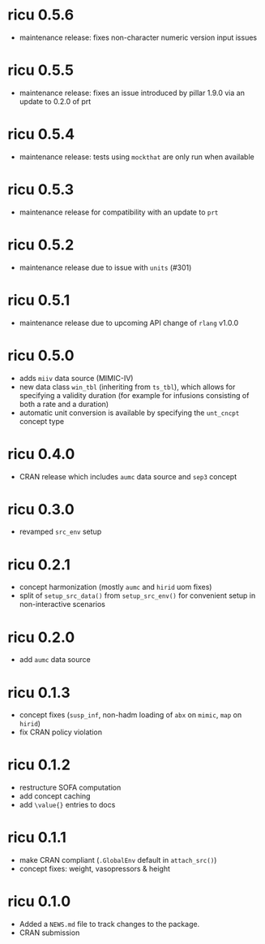 # ricu 0.5.6

* maintenance release: fixes non-character numeric version input issues

# ricu 0.5.5

* maintenance release: fixes an issue introduced by pillar 1.9.0 via an update
  to 0.2.0 of prt

# ricu 0.5.4

* maintenance release: tests using `mockthat` are only run when available

# ricu 0.5.3

* maintenance release for compatibility with an update to `prt`

# ricu 0.5.2

* maintenance release due to issue with `units` (#301)

# ricu 0.5.1

* maintenance release due to upcoming API change of `rlang` v1.0.0

# ricu 0.5.0

* adds `miiv` data source (MIMIC-IV)
* new data class `win_tbl` (inheriting from `ts_tbl`), which allows for
  specifying a validity duration (for example for infusions consisting of both
  a rate and a duration)
* automatic unit conversion is available by specifying the `unt_cncpt` concept
  type

# ricu 0.4.0

* CRAN release which includes `aumc` data source and `sep3` concept

# ricu 0.3.0

* revamped `src_env` setup

# ricu 0.2.1

* concept harmonization (mostly `aumc` and `hirid` uom fixes)
* split of `setup_src_data()` from `setup_src_env()` for convenient setup in
  non-interactive scenarios

# ricu 0.2.0

* add `aumc` data source

# ricu 0.1.3

* concept fixes (`susp_inf`, non-hadm loading of `abx` on `mimic`, `map` on
  `hirid`)
* fix CRAN policy violation

# ricu 0.1.2

* restructure SOFA computation
* add concept caching
* add `\value{}` entries to docs

# ricu 0.1.1

* make CRAN compliant (`.GlobalEnv` default in `attach_src()`)
* concept fixes: weight, vasopressors & height

# ricu 0.1.0

* Added a `NEWS.md` file to track changes to the package.
* CRAN submission
